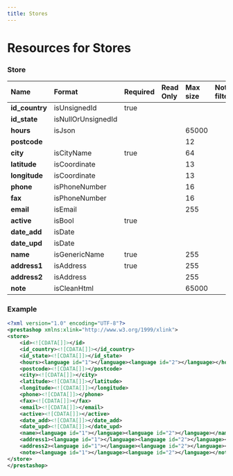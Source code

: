 ```yaml
---
title: Stores
---
```


# Resources for Stores

### Store

|      Name      |       Format       | Required | Read Only | Max size | Not filterable | Description |
| :------------- | :----------------- | :------- | :-------- | :------- | :------------- | :---------- |
| **id_country** | isUnsignedId       | true     |           |          |                |             |
| **id_state**   | isNullOrUnsignedId |          |           |          |                |             |
| **hours**      | isJson             |          |           | 65000    |                |             |
| **postcode**   |                    |          |           | 12       |                |             |
| **city**       | isCityName         | true     |           | 64       |                |             |
| **latitude**   | isCoordinate       |          |           | 13       |                |             |
| **longitude**  | isCoordinate       |          |           | 13       |                |             |
| **phone**      | isPhoneNumber      |          |           | 16       |                |             |
| **fax**        | isPhoneNumber      |          |           | 16       |                |             |
| **email**      | isEmail            |          |           | 255      |                |             |
| **active**     | isBool             | true     |           |          |                |             |
| **date_add**   | isDate             |          |           |          |                |             |
| **date_upd**   | isDate             |          |           |          |                |             |
| **name**       | isGenericName      | true     |           | 255      |                |             |
| **address1**   | isAddress          | true     |           | 255      |                |             |
| **address2**   | isAddress          |          |           | 255      |                |             |
| **note**       | isCleanHtml        |          |           | 65000    |                |             |


### Example

```xml
<?xml version="1.0" encoding="UTF-8"?>
<prestashop xmlns:xlink="http://www.w3.org/1999/xlink">
<store>
	<id><![CDATA[]]></id>
	<id_country><![CDATA[]]></id_country>
	<id_state><![CDATA[]]></id_state>
	<hours><language id="1"></language><language id="2"></language></hours>
	<postcode><![CDATA[]]></postcode>
	<city><![CDATA[]]></city>
	<latitude><![CDATA[]]></latitude>
	<longitude><![CDATA[]]></longitude>
	<phone><![CDATA[]]></phone>
	<fax><![CDATA[]]></fax>
	<email><![CDATA[]]></email>
	<active><![CDATA[]]></active>
	<date_add><![CDATA[]]></date_add>
	<date_upd><![CDATA[]]></date_upd>
	<name><language id="1"></language><language id="2"></language></name>
	<address1><language id="1"></language><language id="2"></language></address1>
	<address2><language id="1"></language><language id="2"></language></address2>
	<note><language id="1"></language><language id="2"></language></note>
</store>
</prestashop>
```

